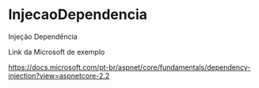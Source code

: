 # InjecaoDependencia
Injeção Dependência

Link da Microsoft de exemplo

https://docs.microsoft.com/pt-br/aspnet/core/fundamentals/dependency-injection?view=aspnetcore-2.2